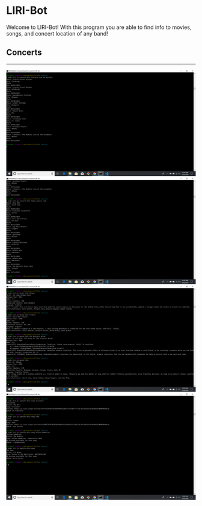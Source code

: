 # LIRI-Bot

Welcome to LIRI-Bot!
With this program you are able to find info to movies, songs, and concert location of any band!
## Concerts
-------



![](assets/images/concerts1.png)
![](assets/images/concerts2.png)
![](assets/images/movies.png)
![](assets/images/songs.png)
